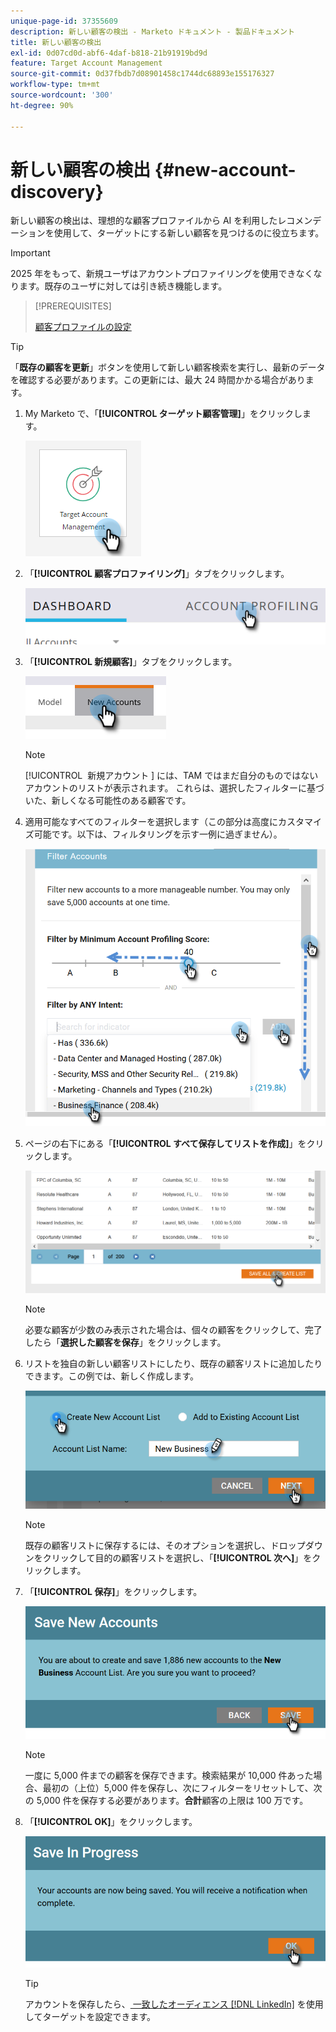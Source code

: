 ```yaml
---
unique-page-id: 37355609
description: 新しい顧客の検出 - Marketo ドキュメント - 製品ドキュメント
title: 新しい顧客の検出
exl-id: 0d07cd0d-abf6-4daf-b818-21b91919bd9d
feature: Target Account Management
source-git-commit: 0d37fbdb7d08901458c1744dc68893e155176327
workflow-type: tm+mt
source-wordcount: '300'
ht-degree: 90%

---
```


# 新しい顧客の検出 {#new-account-discovery}

新しい顧客の検出は、理想的な顧客プロファイルから AI を利用したレコメンデーションを使用して、ターゲットにする新しい顧客を見つけるのに役立ちます。

>[!IMPORTANT]
>
>2025 年をもって、新規ユーザはアカウントプロファイリングを使用できなくなります。既存のユーザに対しては引き続き機能します。

>[!PREREQUISITES]
>
>[顧客プロファイルの設定](/help/marketo/product-docs/target-account-management/account-profiling/setting-up-account-profiling.md)

>[!TIP]
>
>「**既存の顧客を更新**」ボタンを使用して新しい顧客検索を実行し、最新のデータを確認する必要があります。この更新には、最大 24 時間かかる場合があります。

1. My Marketo で、「**[!UICONTROL ターゲット顧客管理]**」をクリックします。

   ![](assets/new-account-discovery-1.png)

1. 「**[!UICONTROL 顧客プロファイリング]**」タブをクリックします。

   ![](assets/two-2.png)

1. 「**[!UICONTROL 新規顧客]**」タブをクリックします。

   ![](assets/three-1.png)

   >[!NOTE]
   >
   >[!UICONTROL &#x200B; 新規アカウント &#x200B;] には、TAM ではまだ自分のものではないアカウントのリストが表示されます。 これらは、選択したフィルターに基づいた、新しくなる可能性のある顧客です。

1. 適用可能なすべてのフィルターを選択します（この部分は高度にカスタマイズ可能です。以下は、フィルタリングを示す一例に過ぎません）。

   ![](assets/four-1.png)

1. ページの右下にある「**[!UICONTROL すべて保存してリストを作成]**」をクリックします。

   ![](assets/five-1.png)

   >[!NOTE]
   >
   >必要な顧客が少数のみ表示された場合は、個々の顧客をクリックして、完了したら「**選択した顧客を保存**」をクリックします。

1. リストを独自の新しい顧客リストにしたり、既存の顧客リストに追加したりできます。この例では、新しく作成します。

   ![](assets/six-1.png)

   >[!NOTE]
   >
   >既存の顧客リストに保存するには、そのオプションを選択し、ドロップダウンをクリックして目的の顧客リストを選択し、「**[!UICONTROL 次へ]**」をクリックします。

1. 「**[!UICONTROL 保存]**」をクリックします。

   ![](assets/seven-1.png)

   >[!NOTE]
   >
   >一度に 5,000 件までの顧客を保存できます。検索結果が 10,000 件あった場合、最初の（上位）5,000 件を保存し、次にフィルターをリセットして、次の 5,000 件を保存する必要があります。**合計**&#x200B;顧客の上限は 100 万です。

1. 「**[!UICONTROL OK]**」をクリックします。

   ![](assets/eight.png)

   >[!TIP]
   >
   >アカウントを保存したら、[ 一致したオーディエンス  [!DNL LinkedIn]](/help/marketo/product-docs/target-account-management/target/create-an-account-matched-audience-on-linkedin.md) を使用してターゲットを設定できます。
